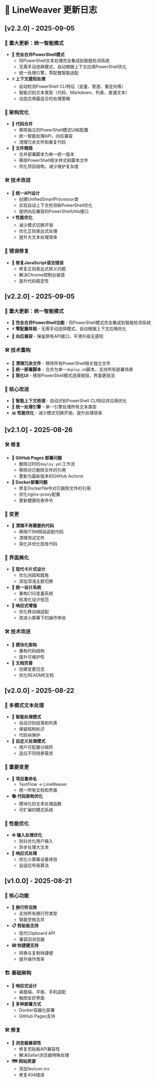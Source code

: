 # 📝 LineWeaver 更新日志

## [v2.2.0] - 2025-09-05

### 🚀 重大更新：统一智能模式
- **🧠 完全合并PowerShell模式**
  - 将PowerShell文本处理完全集成到智能检测系统
  - 无需手动选择模式，自动根据上下文应用PowerShell优化
  - 统一处理引擎，零配置智能适配
- **⚡ 上下文感知处理**
  - 自动检测PowerShell CLI特征（变量、管道、重定向等）
  - 智能识别文本类型（代码、Markdown、列表、普通文本）
  - 动态应用最适合的处理策略

### 🧹 架构优化
- **🔄 代码合并**
  - 移除独立的PowerShell模式UI和配置
  - 统一智能处理API，向后兼容
  - 清理冗余文件和重复代码
- **📁 文件精简**
  - 合并部署脚本为单一统一版本
  - 移除PowerShell相关样式和脚本文件
  - 优化项目结构，减少维护复杂度

### 🛠️ 技术改进
- **🔧 统一API设计**
  - 创建UnifiedSmartProcessor类
  - 实现自动上下文检测和PowerShell优化
  - 提供向后兼容的PowerShellUtils接口
- **⚡ 性能优化**
  - 减少模式切换开销
  - 优化正则表达式处理
  - 提升大文本处理效率

### 🐛 错误修复
- **🔧 修复JavaScript语法错误**
  - 修复正则表达式转义问题
  - 解决Chrome控制台报错
  - 提升代码稳定性

## [v2.2.0] - 2025-09-05

### 🚀 重大更新：统一智能模式
- **🧠 完全合并PowerShell功能** - 将PowerShell模式完全集成到智能检测系统
- **⚡ 零配置体验** - 无需手动选择模式，自动根据上下文应用优化
- **🔄 向后兼容** - 保留原有API接口，平滑升级无感知

### 🛠️ 技术重构
- **🧹 清理冗余文件** - 移除所有PowerShell相关独立文件
- **📁 统一部署脚本** - 合并为单一`deploy.sh`脚本，支持所有部署场景
- **🎯 简化UI** - 移除PowerShell模式选择按钮，界面更简洁

### 🔧 核心改进
- **🤖 智能上下文检测** - 自动识别PowerShell CLI特征并应用优化
- **🎨 统一处理引擎** - 单一引擎处理所有文本类型
- **📊 性能优化** - 减少模式切换开销，提升处理效率

## [v2.1.0] - 2025-08-26

### 🛠️ 修复
- **🚀 GitHub Pages 部署问题**
  - 删除过时的`deploy.yml`工作流
  - 移除对已删除文件的引用
  - 更新为最新版本的GitHub Actions
- **💾 Docker部署问题**
  - 修复Dockerfile中对已删除文件的引用
  - 优化nginx-proxy配置
  - 更新健康检查命令

### 🔄 变更
- **🧹 清理不再需要的代码**
  - 移除ITSM网站适配代码
  - 清理测试文件
  - 简化并优化现有代码

### 🎨 界面美化
- **🎯 现代卡片式设计**
  - 优化间距和圆角
  - 添加深浅主题切换
- **💾 统一设计系统**
  - 重构CSS变量系统
  - 标准化设计规范
- **📱 响应式增强**
  - 优化移动端适配
  - 改进小屏幕下的操作体验

### 🛠️ 技术改进
- **💾 模块化架构**
  - 重构代码结构
  - 提升可维护性
- **📄 文档完善**
  - 创建变更日志
  - 优化README文档

## [v2.0.0] - 2025-08-22

### 🎉 多模式文本处理
- **🧠 智能处理模式**
  - 自动识别段落和列表
  - 保留结构标识
  - 代码块保护
- **🎨 自定义处理模式**
  - 用户可配置分隔符
  - 适应不同场景需求

### 🔄 重要变更
- **💾 项目重命名**
  - TextFlow → LineWeaver
  - 统一所有文档和界面
- **📚 代码架构优化**
  - 模块化的文本处理函数
  - 可扩展的模式系统

### 💼 性能优化
- **⚙️ 输入处理优化**
  - 防抖优化用户输入
  - 异步处理大文本
- **📲 响应式处理**
  - 优化小屏幕设备体验
  - 自适应布局算法

## [v1.0.0] - 2025-08-21

### 🎯 核心功能
- **🔄 换行符去除**
  - 支持所有换行符类型
  - 智能空格合并
- **📋 剪贴板支持**
  - 现代Clipboard API
  - 兼容旧浏览器
- **⌨️ 快捷键支持**
  - 转换与复制快捷键
  - 提升操作效率

### 🏗️ 基础架构
- **📱 响应式设计**
  - 桌面端、平板、手机适配
  - 触控友好界面
- **🐳 多种部署方式**
  - Docker容器化部署
  - GitHub Pages支持

### 🛠️ 修复
- **💾 浏览器兼容性**
  - 修复剪贴板API兼容性
  - 解决Safari浏览器特殊处理
- **🗺️ 网站资源**
  - 添加favicon.ico
  - 修复404错误